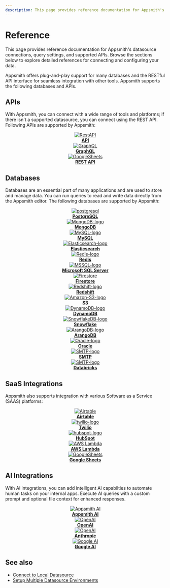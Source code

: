 ```yaml
---
description: This page provides reference documentation for Appsmith's datasource connections, query settings, and supported APIs, enabling developers to easily integrate and configure data sources within their applications.
---
```


# Reference

This page provides reference documentation for Appsmith's datasource connections, query settings, and supported APIs. Browse the sections below to explore detailed references for connecting and configuring your data.

Appsmith offers plug-and-play support for many databases and the RESTful API interface for seamless integration with other tools. Appsmith supports the following databases and APIs.



## APIs
With Appsmith, you can connect with a wide range of tools and platforms; if there isn't a supported datasource, you can connect using the REST API. Following APIs are supported by Appsmith:



<div className="containerGrid">
    <div className="columnGrid column-one" align="center">
        <div className="containerCol">
            <a href="/connect-data/reference/authenticated-api">
            <img className="containerImage" src="/img/api-logo_.png" alt="RestAPI"/>
            </a> 
        </div> 
        <b><a href="/connect-data/reference/authenticated-api">API</a></b>
    </div>
  
   <div className="columnGrid column-three" align="center">
        <div className="containerCol">
            <a href="/connect-data/reference/graphql">
            <img className="containerImage" src="/img/graphqllogo.png" alt="GraphQL"/>
            </a>   
        </div> 
            <b><a href="/connect-data/reference/graphql">GraphQL</a></b>
   </div>

 <div className="columnGrid column-three" align="center">
        <div className="containerCol">
            <a href="/connect-data/reference/rest-api">
            <img className="containerImage" src="/img/api-logo_.png" alt="GoogleSheets"/>
            </a>   
        </div> 
            <b><a href="/connect-data/reference/rest-api">REST API</a></b>
   </div>
   
</div>






## Databases
Databases are an essential part of many applications and are used to store and manage data. You can run queries to read and write data directly from the Appsmith editor. The following databases are supported by Appsmith:

<div className="containerGrid">
    <div className="columnGrid column-one" align="center">
        <div className="containerCol">
            <a href="/connect-data/reference/querying-postgres">
            <img className="containerImage" src="/img/postgresql.svg" alt="postgresql"/>
            </a> 
        </div> 
        <b><a href="/connect-data/reference/querying-postgres">PostgreSQL</a></b>
    </div>
   <div className="columnGrid column-two" align="center">
        <div className="containerCol">
            <a href="/connect-data/reference/querying-mongodb">
            <img className="containerImage" src="/img/mongodb.svg" alt="MongoDB-logo"/>
            </a>     
        </div> 
         <b><a href="/connect-data/reference/querying-mongodb">MongoDB</a></b>
    </div>
   <div className="columnGrid column-three" align="center">
        <div className="containerCol">
            <a href="/connect-data/reference/querying-mysql">
            <img className="containerImage" src="/img/mysql.svg" alt="MySQL-logo"/>
            </a>   
        </div> 
            <b><a href="/connect-data/reference/querying-mysql">MySQL</a></b>
   </div>
  <div className="columnGrid column-three" align="center">
        <div className="containerCol">
            <a href="/connect-data/reference/querying-elasticsearch">
            <img className="containerImage" src="/img/elastic.svg" alt="Elasticsearch-logo"/>
            </a>   
        </div> 
            <b><a href="/connect-data/reference/querying-elasticsearch">Elasticsearch</a></b>
   </div>

</div>

<div className="containerGrid">
    <div className="columnGrid column-one" align="center">
        <div className="containerCol">
            <a href="/connect-data/reference/querying-redis">
            <img className="containerImage" src="/img/redis.svg" alt="Redis-logo"/>
            </a> 
        </div> 
        <b><a href="/connect-data/reference/querying-redis">Redis</a></b>
    </div>
   <div className="columnGrid column-two" align="center">
        <div className="containerCol">
            <a href="/connect-data/reference/querying-mssql">
            <img className="containerImage" src="/img/mssql.svg" alt="MSSQL-logo"/>
            </a>     
        </div> 
         <b><a href="/connect-data/reference/querying-mssql">Microsoft SQL Server</a></b>
    </div>
   <div className="columnGrid column-three" align="center">
        <div className="containerCol">
            <a href="/connect-data/reference/querying-firestore">
            <img className="containerImage" src="/img/firestore.svg" alt="Firestore"/>
            </a>   
        </div> 
            <b><a href="/connect-data/reference/querying-firestore">Firestore</a></b>
   </div>
  <div className="columnGrid column-three" align="center">
        <div className="containerCol">
            <a href="/connect-data/reference/querying-redshift">
            <img className="containerImage" src="/img/aws-redshift.svg" alt="Redshift-logo"/>
            </a>   
        </div> 
            <b><a href="/connect-data/reference/querying-redshift">Redshift</a></b>
   </div>
  
</div>

<div className="containerGrid">

 <div className="columnGrid column-three" align="center">
        <div className="containerCol">
            <a href="/connect-data/reference/querying-amazon-s3">
            <img className="containerImage" src="/img/aws-s3.svg" alt="Amazon-S3-logo"/>
            </a>   
        </div> 
            <b><a href="/connect-data/reference/querying-amazon-s3">S3</a></b>
   </div>
   
 <div className="columnGrid column-three" align="center">
        <div className="containerCol">
            <a href="/connect-data/reference/querying-dynamodb">
            <img className="containerImage" src="/img/aws-dynamodb.svg" alt="DynamoDB-logo"/>
            </a>   
        </div> 
            <b><a href="/connect-data/reference/querying-dynamodb">DynamoDB</a></b>
   </div>

 <div className="columnGrid column-one" align="center">
        <div className="containerCol">
            <a href="/connect-data/reference/querying-snowflake-db">
            <img className="containerImage" src="/img/snowflake.svg" alt="SnowflakeDB-logo"/>
            </a> 
        </div> 
        <b><a href="/connect-data/reference/querying-snowflake-db">Snowflake</a></b>
    </div>
   <div className="columnGrid column-two" align="center">
        <div className="containerCol">
            <a href="/connect-data/reference/querying-arango-db">
            <img className="containerImage" src="/img/arangodb_.png" alt="ArangoDB-logo"/>
            </a>     
        </div> 
         <b><a href="/connect-data/reference/querying-arango-db">ArangoDB</a></b>
    </div>
 

</div>

<div className="containerGrid">
    <div className="columnGrid column-three" align="center">
        <div className="containerCol">
            <a href="/connect-data/reference/querying-oracle">
            <img className="containerImage" src="/img/oracle-logo.svg" alt="Oracle-logo"/>
            </a>   
        </div> 
            <b><a href="/connect-data/reference/querying-oracle">Oracle</a></b>
   </div>
 <div className="columnGrid column-three" align="center">
        <div className="containerCol">
            <a href="/connect-data/reference/using-smtp">
            <img className="containerImage" src="/img/smtp-icon_1.png" alt="SMTP-logo"/>
            </a>   
        </div> 
            <b><a href="/connect-data/reference/using-smtp">SMTP</a></b>
</div>
   <div className="columnGrid column-three" align="center">
        <div className="containerCol">
            <a href="/connect-data/reference/databricks">
            <img className="containerImage" src="/img/logo-databricks-img.png" alt="SMTP-logo"/>
            </a>   
        </div> 
            <b><a href="/connect-data/reference/databricks">Databricks</a></b>
</div>

</div>


## SaaS Integrations

Appsmith also supports integration with various Software as a Service (SAAS) platforms:


<div className="containerGrid">
    <div className="columnGrid column-one" align="center">
        <div className="containerCol">
            <a href="/connect-data/reference/airtable">
            <img className="containerImage" src="/img/Airtable-logo.png" alt="Airtable"/>
            </a> 
        </div> 
        <b><a href="/connect-data/reference/airtable">Airtable</a></b>
    </div>
   <div className="columnGrid column-two" align="center">
        <div className="containerCol">
            <a href="/connect-data/reference/twilio">
            <img className="containerImage" src="/img/twilio_.png" alt="twilio-logo"/>
            </a>     
        </div> 
         <b><a href="/connect-data/reference/twilio">Twilio</a></b>
    </div>
   <div className="columnGrid column-three" align="center">
        <div className="containerCol">
            <a href="/connect-data/reference/hubspot">
            <img className="containerImage" src="/img/hubspot_.png" alt="hubspot-logo"/>
            </a>   
        </div> 
            <b><a href="/connect-data/reference/hubspot">HubSpot</a></b>
   </div>


</div>


<div className="containerGrid">
    
   <div className="columnGrid column-three" align="center">
        <div className="containerCol">
            <a href="/connect-data/reference/aws-lambda">
            <img className="containerImage" src="/img/aws-logo02.svg" alt="AWS Lambda"/>
            </a> 
        </div> 
        <b><a href="/connect-data/reference/aws-lambda">AWS Lambda</a></b>
    </div>
 <div className="columnGrid column-three" align="center">
        <div className="containerCol">
            <a href="/connect-data/reference/querying-google-sheets">
            <img className="containerImage" src="/img/gsheets_.png" alt="GoogleSheets"/>
            </a>   
        </div> 
            <b><a href="/connect-data/reference/querying-google-sheets">Google Sheets</a></b>
   </div>
</div>


## AI Integrations
With AI integrations, you can add intelligent AI capabilties to automate human tasks on your internal apps. Execute AI queries with a custom prompt and optional file context for enhanced responses.

<div className="containerGrid">
    <div className="columnGrid column-one" align="center">
        <div className="containerCol">
            <a href="/connect-data/reference/appsmith-ai">
            <img className="containerImage" src="/img/appsmith-ai-logo.svg" alt="Appsmith AI"/>
            </a> 
        </div> 
        <b><a href="/connect-data/reference/appsmith-ai">Appsmith AI</a></b>
    </div>
   <div className="columnGrid column-two" align="center">
        <div className="containerCol">
            <a href="/connect-data/reference/open-ai">
            <img className="containerImage" src="/img/open-ai.svg" alt="OpenAI"/>
            </a> 
        </div> 
        <b><a href="/connect-data/reference/open-ai">OpenAI</a></b>
    </div>
   <div className="columnGrid column-three" align="center">
         <div className="containerCol">
            <a href="/connect-data/reference/anthropic">
            <img className="containerImage" src="/img/anthropic4.svg" alt="OpenAI"/>
            </a> 
        </div> 
        <b><a href="/connect-data/reference/anthropic">Anthropic</a></b>
   </div>
  <div className="columnGrid column-three" align="center">
       <div className="containerCol">
            <a href="/connect-data/reference/google-ai">
            <img className="containerImage" src="/img/google-ai.svg" alt="Google AI"/>
            </a> 
        </div> 
        <b><a href="/connect-data/reference/google-ai">Google AI</a></b>
   </div>

</div>


## See also
- [Connect to Local Datasource](/connect-data/how-to-guides/how-to-work-with-local-apis-on-appsmith)
- [Setup Multiple Datasource Environments](/connect-data/how-to-guides/setup-datasource-environments)
